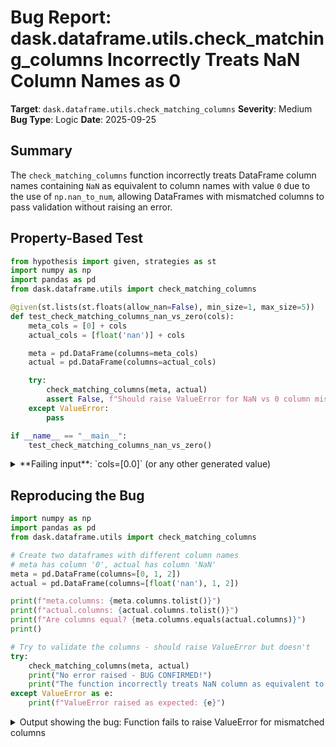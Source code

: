 # Bug Report: dask.dataframe.utils.check_matching_columns Incorrectly Treats NaN Column Names as 0

**Target**: `dask.dataframe.utils.check_matching_columns`
**Severity**: Medium
**Bug Type**: Logic
**Date**: 2025-09-25

## Summary

The `check_matching_columns` function incorrectly treats DataFrame column names containing `NaN` as equivalent to column names with value `0` due to the use of `np.nan_to_num`, allowing DataFrames with mismatched columns to pass validation without raising an error.

## Property-Based Test

```python
from hypothesis import given, strategies as st
import numpy as np
import pandas as pd
from dask.dataframe.utils import check_matching_columns

@given(st.lists(st.floats(allow_nan=False), min_size=1, max_size=5))
def test_check_matching_columns_nan_vs_zero(cols):
    meta_cols = [0] + cols
    actual_cols = [float('nan')] + cols

    meta = pd.DataFrame(columns=meta_cols)
    actual = pd.DataFrame(columns=actual_cols)

    try:
        check_matching_columns(meta, actual)
        assert False, f"Should raise ValueError for NaN vs 0 column mismatch"
    except ValueError:
        pass

if __name__ == "__main__":
    test_check_matching_columns_nan_vs_zero()
```

<details>

<summary>
**Failing input**: `cols=[0.0]` (or any other generated value)
</summary>
```
Traceback (most recent call last):
  File "/home/npc/pbt/agentic-pbt/worker_/3/hypo.py", line 21, in <module>
    test_check_matching_columns_nan_vs_zero()
    ~~~~~~~~~~~~~~~~~~~~~~~~~~~~~~~~~~~~~~~^^
  File "/home/npc/pbt/agentic-pbt/worker_/3/hypo.py", line 7, in test_check_matching_columns_nan_vs_zero
    def test_check_matching_columns_nan_vs_zero(cols):
                   ^^^
  File "/home/npc/miniconda/lib/python3.13/site-packages/hypothesis/core.py", line 2124, in wrapped_test
    raise the_error_hypothesis_found
  File "/home/npc/pbt/agentic-pbt/worker_/3/hypo.py", line 16, in test_check_matching_columns_nan_vs_zero
    assert False, f"Should raise ValueError for NaN vs 0 column mismatch"
           ^^^^^
AssertionError: Should raise ValueError for NaN vs 0 column mismatch
Falsifying example: test_check_matching_columns_nan_vs_zero(
    cols=[0.0],  # or any other generated value
)
```
</details>

## Reproducing the Bug

```python
import numpy as np
import pandas as pd
from dask.dataframe.utils import check_matching_columns

# Create two dataframes with different column names
# meta has column '0', actual has column 'NaN'
meta = pd.DataFrame(columns=[0, 1, 2])
actual = pd.DataFrame(columns=[float('nan'), 1, 2])

print(f"meta.columns: {meta.columns.tolist()}")
print(f"actual.columns: {actual.columns.tolist()}")
print(f"Are columns equal? {meta.columns.equals(actual.columns)}")
print()

# Try to validate the columns - should raise ValueError but doesn't
try:
    check_matching_columns(meta, actual)
    print("No error raised - BUG CONFIRMED!")
    print("The function incorrectly treats NaN column as equivalent to 0")
except ValueError as e:
    print(f"ValueError raised as expected: {e}")
```

<details>

<summary>
Output showing the bug: Function fails to raise ValueError for mismatched columns
</summary>
```
meta.columns: [0, 1, 2]
actual.columns: [nan, 1.0, 2.0]
Are columns equal? False

No error raised - BUG CONFIRMED!
The function incorrectly treats NaN column as equivalent to 0
```
</details>

## Why This Is A Bug

The function `check_matching_columns` is intended to verify that two DataFrames have matching column names. It should raise a `ValueError` when columns don't match. However, due to the use of `np.nan_to_num` on line 395, the function incorrectly considers `NaN` and `0` to be equivalent column names.

The bug occurs because `np.nan_to_num` converts `NaN` values to `0` by default. When comparing:
- `meta.columns = [0, 1, 2]` becomes `[0, 1, 2]` after `nan_to_num`
- `actual.columns = [NaN, 1, 2]` becomes `[0, 1, 2]` after `nan_to_num`

Since both arrays become identical after the conversion, `np.array_equal` returns `True`, causing the function to incorrectly accept the mismatched columns without raising an error. This violates the function's contract to validate column matching.

## Relevant Context

The problematic code is in `/home/npc/pbt/agentic-pbt/envs/dask_env/lib/python3.13/site-packages/dask/dataframe/utils.py` at line 395:

```python
# Need nan_to_num otherwise nan comparison gives False
if not np.array_equal(np.nan_to_num(meta.columns), np.nan_to_num(actual.columns)):
```

The comment suggests the `nan_to_num` was added to handle NaN comparisons, but it inadvertently causes false positives by converting NaN to 0. The IEEE 754 standard defines that `NaN != NaN`, which the original developer was trying to work around. However, the current implementation goes too far by treating NaN as identical to 0, when they should be detected as different column names.

pandas Index objects already have proper NaN-aware equality checking that could be leveraged instead of the current approach.

## Proposed Fix

Replace the numpy-based comparison with pandas' built-in Index equality check, which correctly handles NaN values:

```diff
--- a/dask/dataframe/utils.py
+++ b/dask/dataframe/utils.py
@@ -391,8 +391,8 @@ def check_matching_columns(meta, actual):
 def check_matching_columns(meta, actual):
     import dask.dataframe.methods as methods

-    # Need nan_to_num otherwise nan comparison gives False
-    if not np.array_equal(np.nan_to_num(meta.columns), np.nan_to_num(actual.columns)):
+    # Use pandas Index.equals which handles NaN correctly (NaN==NaN in same position)
+    if not meta.columns.equals(actual.columns):
         extra = methods.tolist(actual.columns.difference(meta.columns))
         missing = methods.tolist(meta.columns.difference(actual.columns))
         if extra or missing:
```